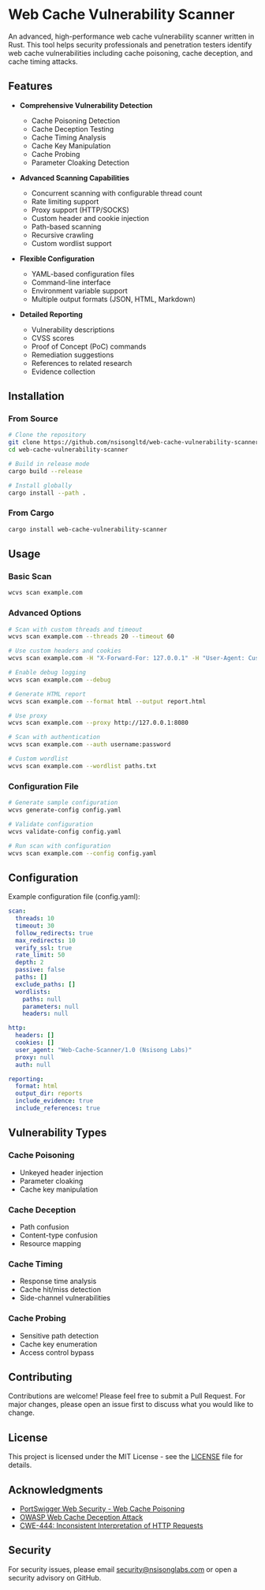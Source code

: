 # Web Cache Vulnerability Scanner

An advanced, high-performance web cache vulnerability scanner written in Rust. This tool helps security professionals and penetration testers identify web cache vulnerabilities including cache poisoning, cache deception, and cache timing attacks.

## Features

- **Comprehensive Vulnerability Detection**
  - Cache Poisoning Detection
  - Cache Deception Testing
  - Cache Timing Analysis
  - Cache Key Manipulation
  - Cache Probing
  - Parameter Cloaking Detection

- **Advanced Scanning Capabilities**
  - Concurrent scanning with configurable thread count
  - Rate limiting support
  - Proxy support (HTTP/SOCKS)
  - Custom header and cookie injection
  - Path-based scanning
  - Recursive crawling
  - Custom wordlist support

- **Flexible Configuration**
  - YAML-based configuration files
  - Command-line interface
  - Environment variable support
  - Multiple output formats (JSON, HTML, Markdown)

- **Detailed Reporting**
  - Vulnerability descriptions
  - CVSS scores
  - Proof of Concept (PoC) commands
  - Remediation suggestions
  - References to related research
  - Evidence collection

## Installation

### From Source
```bash
# Clone the repository
git clone https://github.com/nsisongltd/web-cache-vulnerability-scanner
cd web-cache-vulnerability-scanner

# Build in release mode
cargo build --release

# Install globally
cargo install --path .
```

### From Cargo
```bash
cargo install web-cache-vulnerability-scanner
```

## Usage

### Basic Scan
```bash
wcvs scan example.com
```

### Advanced Options
```bash
# Scan with custom threads and timeout
wcvs scan example.com --threads 20 --timeout 60

# Use custom headers and cookies
wcvs scan example.com -H "X-Forward-For: 127.0.0.1" -H "User-Agent: Custom" --cookies "session=abc123"

# Enable debug logging
wcvs scan example.com --debug

# Generate HTML report
wcvs scan example.com --format html --output report.html

# Use proxy
wcvs scan example.com --proxy http://127.0.0.1:8080

# Scan with authentication
wcvs scan example.com --auth username:password

# Custom wordlist
wcvs scan example.com --wordlist paths.txt
```

### Configuration File
```bash
# Generate sample configuration
wcvs generate-config config.yaml

# Validate configuration
wcvs validate-config config.yaml

# Run scan with configuration
wcvs scan example.com --config config.yaml
```

## Configuration

Example configuration file (config.yaml):
```yaml
scan:
  threads: 10
  timeout: 30
  follow_redirects: true
  max_redirects: 10
  verify_ssl: true
  rate_limit: 50
  depth: 2
  passive: false
  paths: []
  exclude_paths: []
  wordlists:
    paths: null
    parameters: null
    headers: null

http:
  headers: []
  cookies: []
  user_agent: "Web-Cache-Scanner/1.0 (Nsisong Labs)"
  proxy: null
  auth: null

reporting:
  format: html
  output_dir: reports
  include_evidence: true
  include_references: true
```

## Vulnerability Types

### Cache Poisoning
- Unkeyed header injection
- Parameter cloaking
- Cache key manipulation

### Cache Deception
- Path confusion
- Content-type confusion
- Resource mapping

### Cache Timing
- Response time analysis
- Cache hit/miss detection
- Side-channel vulnerabilities

### Cache Probing
- Sensitive path detection
- Cache key enumeration
- Access control bypass

## Contributing

Contributions are welcome! Please feel free to submit a Pull Request. For major changes, please open an issue first to discuss what you would like to change.

## License

This project is licensed under the MIT License - see the [LICENSE](LICENSE) file for details.

## Acknowledgments

- [PortSwigger Web Security - Web Cache Poisoning](https://portswigger.net/research/practical-web-cache-poisoning)
- [OWASP Web Cache Deception Attack](https://owasp.org/www-community/attacks/Cache_Deception)
- [CWE-444: Inconsistent Interpretation of HTTP Requests](https://cwe.mitre.org/data/definitions/444.html)

## Security

For security issues, please email security@nsisonglabs.com or open a security advisory on GitHub. 